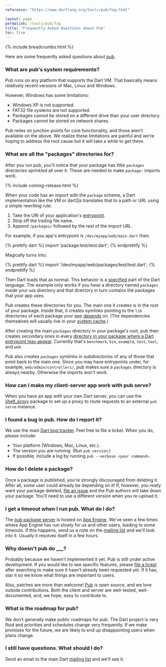 ```yaml
---
reference: "https://www.dartlang.org/tools/pub/faq.html"

layout: page
permalink: /tools/pub/faq
title: "Frequently Asked Questions about Pub"
toc: true
---
```


{% include breadcrumbs.html %}

Here are some frequently asked questions about [pub](/tools/pub/).

### What are pub's system requirements?

Pub runs on any platform that supports the Dart VM. That basically means
relatively recent versions of Mac, Linux and Windows.

However, Windows has some limitations:

* Windows XP is not supported.
* FAT32 file systems are not supported.
* Packages cannot be stored on a different drive than your user directory.
* Packages cannot be stored on network shares.

Pub relies on junction points for core functionality, and those aren't
available on the above. We realize these limitations are painful and we're
hoping to address the root cause but it will take a while to get there.

### What are all the "packages" directories for?

After you run pub, you'll notice that your package has little `packages`
directories sprinkled all over it. These are needed to make `package:` imports
work.

{% include coming-release.html %}

When your code has an import with the `package` scheme, a Dart
implementation like the VM or dart2js translates that to a path or URL using a
simple rewriting rule:

 1. Take the URI of your application's [entrypoint](glossary#entrypoint).
 2. Strip off the trailing file name.
 3. Append `/packages/` followed by the rest of the import URL.

For example, if you app's entrypoint is `/dev/myapp/web/main.dart` then:

{% prettify dart %}
import 'package:test/test.dart';
{% endprettify %}

Magically turns into:

{% prettify dart %}
import '/dev/myapp/web/packages/test/test.dart';
{% endprettify %}

Then Dart loads that as normal. This behavior is a [specified][spec] part of
the Dart language. The example only works if you have a directory named
`packages` inside your `web` directory and that directory in turn contains the
packages that your app uses.

[spec]: http://www.dartlang.org/docs/spec/

Pub creates these directories for you. The main one it creates is in the root
of your package. Inside that, it creates symlinks pointing to the `lib`
directories of each package your app [depends][] on. (The dependencies
themselves will usually live in your [system cache][].)

[depends]: glossary#dependency
[system cache]: glossary#system-cache

After creating the main `packages` directory in your package's root, pub then
creates secondary ones in every [directory in your package where a Dart
entrypoint may appear](glossary#entrypoint-directory). Currently that's
`benchmark`, `bin`, `example`, `test`, `tool`, and `web`.

Pub also creates `packages` symlinks in *subdirectories* of any of those that
point back to the main one. Since you may have entrypoints under, for example,
`web/admin/controllers/`, pub makes sure a `packages` directory
is always nearby. Otherwise the imports won't work.

### How can I make my client-server app work with **pub serve**?

When you have an app with your own Dart server, you can use the
[shelf_proxy](http://pub.dartlang.org/packages/shelf_proxy) package
to set up a proxy to route requests
to an external `pub serve` instance.

### I found a bug in pub. How do I report it?

We use the main [Dart bug tracker][]. Feel free to file a ticket. When you do,
please include:

[Dart bug tracker]: http://dartbug.com

* Your platform (Windows, Mac, Linux, etc.).
* The version you are running. (Run `pub version`.)
* If possible, include a log by running `pub --verbose <your command>`.

### How do I delete a package?

Once a package is published, you're strongly discouraged from deleting it.
After all, some user could already be depending on it! If, however, you really
want your package deleted, [file an issue][delete-request] and the Pub authors
will take down your package. You'll need to use a different version when you
re-upload it.

[delete-request]: https://github.com/dart-lang/sdk/labels/Pub-DeleteRequest

### I get a timeout when I run pub. What do I do?

The [pub package server][] is hosted on [App Engine][]. We've seen a few times
where App Engine has run slowly for us and other users, leading to some
timeouts. If this happens, send us a note on the [mailing list][] and we'll
look into it. Usually it resolves itself in a few hours.

[pub package server]: https://pub.dartlang.org
[app engine]: https://appengine.google.com
[mailing list]: https://groups.google.com/a/dartlang.org/forum/?fromgroups#!forum/misc

### Why doesn't pub do ___?

Probably because we haven't implemented it yet. Pub is still under active
development. If you would like to see specific features, please
[file a ticket][Dart bug tracker] after searching to make sure it hasn't
already been requested yet. If it has, star it so we know what things are
important to users.

Also, patches are more than welcome!
[Pub](https://github.com/dart-lang/pub)
is open source, and we love outside
contributions. Both the client and server are well-tested,
well-documented, and, we hope, easy to contribute to.

### What is the roadmap for pub?

We don't generally make public roadmaps for pub. The Dart project is very fluid
and priorities and schedules change very frequently. If we make promises for
the future, we are likely to end up disappointing users when plans change.

### I still have questions. What should I do?

Send an email to the main Dart [mailing list][] and we'll see it.
